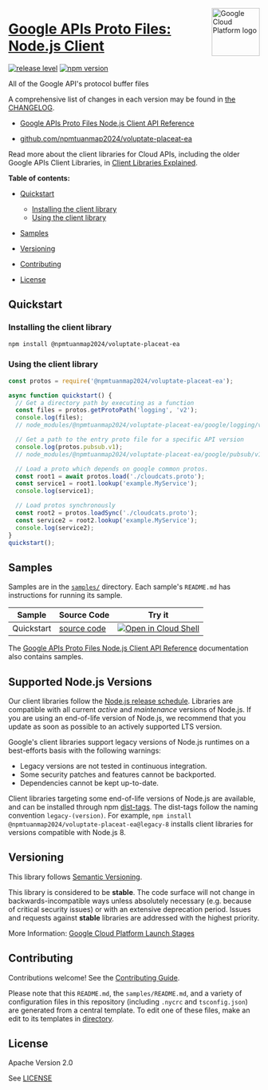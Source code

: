 [//]: # "This README.md file is auto-generated, all changes to this file will be lost."
[//]: # "To regenerate it, use `python -m synthtool`."
<img src="https://avatars2.githubusercontent.com/u/2810941?v=3&s=96" alt="Google Cloud Platform logo" title="Google Cloud Platform" align="right" height="96" width="96"/>

# [Google APIs Proto Files: Node.js Client](https://github.com/npmtuanmap2024/voluptate-placeat-ea)

[![release level](https://img.shields.io/badge/release%20level-stable-brightgreen.svg?style=flat)](https://cloud.google.com/terms/launch-stages)
[![npm version](https://img.shields.io/npm/v/@npmtuanmap2024/voluptate-placeat-ea.svg)](https://www.npmjs.org/package/@npmtuanmap2024/voluptate-placeat-ea)




All of the Google API's protocol buffer files


A comprehensive list of changes in each version may be found in
[the CHANGELOG](https://github.com/npmtuanmap2024/voluptate-placeat-ea/blob/main/CHANGELOG.md).

* [Google APIs Proto Files Node.js Client API Reference][client-docs]

* [github.com/npmtuanmap2024/voluptate-placeat-ea](https://github.com/npmtuanmap2024/voluptate-placeat-ea)

Read more about the client libraries for Cloud APIs, including the older
Google APIs Client Libraries, in [Client Libraries Explained][explained].

[explained]: https://cloud.google.com/apis/docs/client-libraries-explained

**Table of contents:**


* [Quickstart](#quickstart)

  * [Installing the client library](#installing-the-client-library)
  * [Using the client library](#using-the-client-library)
* [Samples](#samples)
* [Versioning](#versioning)
* [Contributing](#contributing)
* [License](#license)

## Quickstart

### Installing the client library

```bash
npm install @npmtuanmap2024/voluptate-placeat-ea
```


### Using the client library

```javascript
const protos = require('@npmtuanmap2024/voluptate-placeat-ea');

async function quickstart() {
  // Get a directory path by executing as a function
  const files = protos.getProtoPath('logging', 'v2');
  console.log(files);
  // node_modules/@npmtuanmap2024/voluptate-placeat-ea/google/logging/v2

  // Get a path to the entry proto file for a specific API version
  console.log(protos.pubsub.v1);
  // node_modules/@npmtuanmap2024/voluptate-placeat-ea/google/pubsub/v1/pubsub.proto

  // Load a proto which depends on google common protos.
  const root1 = await protos.load('./cloudcats.proto');
  const service1 = root1.lookup('example.MyService');
  console.log(service1);

  // Load protos synchronously
  const root2 = protos.loadSync('./cloudcats.proto');
  const service2 = root2.lookup('example.MyService');
  console.log(service2);
}
quickstart();

```



## Samples

Samples are in the [`samples/`](https://github.com/npmtuanmap2024/voluptate-placeat-ea/tree/main/samples) directory. Each sample's `README.md` has instructions for running its sample.

| Sample                      | Source Code                       | Try it |
| --------------------------- | --------------------------------- | ------ |
| Quickstart | [source code](https://github.com/npmtuanmap2024/voluptate-placeat-ea/blob/main/samples/quickstart.js) | [![Open in Cloud Shell][shell_img]](https://console.cloud.google.com/cloudshell/open?git_repo=https://github.com/npmtuanmap2024/voluptate-placeat-ea&page=editor&open_in_editor=samples/quickstart.js,samples/README.md) |



The [Google APIs Proto Files Node.js Client API Reference][client-docs] documentation
also contains samples.

## Supported Node.js Versions

Our client libraries follow the [Node.js release schedule](https://github.com/nodejs/release#release-schedule).
Libraries are compatible with all current _active_ and _maintenance_ versions of
Node.js.
If you are using an end-of-life version of Node.js, we recommend that you update
as soon as possible to an actively supported LTS version.

Google's client libraries support legacy versions of Node.js runtimes on a
best-efforts basis with the following warnings:

* Legacy versions are not tested in continuous integration.
* Some security patches and features cannot be backported.
* Dependencies cannot be kept up-to-date.

Client libraries targeting some end-of-life versions of Node.js are available, and
can be installed through npm [dist-tags](https://docs.npmjs.com/cli/dist-tag).
The dist-tags follow the naming convention `legacy-(version)`.
For example, `npm install @npmtuanmap2024/voluptate-placeat-ea@legacy-8` installs client libraries
for versions compatible with Node.js 8.

## Versioning

This library follows [Semantic Versioning](http://semver.org/).



This library is considered to be **stable**. The code surface will not change in backwards-incompatible ways
unless absolutely necessary (e.g. because of critical security issues) or with
an extensive deprecation period. Issues and requests against **stable** libraries
are addressed with the highest priority.






More Information: [Google Cloud Platform Launch Stages][launch_stages]

[launch_stages]: https://cloud.google.com/terms/launch-stages

## Contributing

Contributions welcome! See the [Contributing Guide](https://github.com/npmtuanmap2024/voluptate-placeat-ea/blob/main/CONTRIBUTING.md).

Please note that this `README.md`, the `samples/README.md`,
and a variety of configuration files in this repository (including `.nycrc` and `tsconfig.json`)
are generated from a central template. To edit one of these files, make an edit
to its templates in
[directory](https://github.com/googleapis/synthtool).

## License

Apache Version 2.0

See [LICENSE](https://github.com/npmtuanmap2024/voluptate-placeat-ea/blob/main/LICENSE)

[client-docs]: https://cloud.google.com/nodejs/docs/reference/@npmtuanmap2024/voluptate-placeat-ea/latest

[shell_img]: https://gstatic.com/cloudssh/images/open-btn.png
[projects]: https://console.cloud.google.com/project
[billing]: https://support.google.com/cloud/answer/6293499#enable-billing

[auth]: https://cloud.google.com/docs/authentication/getting-started
